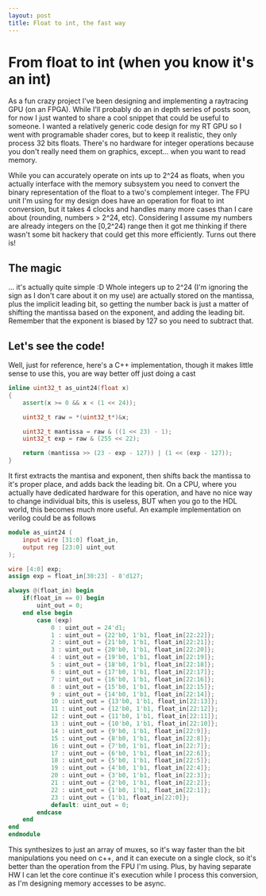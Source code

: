 ```yaml
---
layout: post
title: Float to int, the fast way
---
```


# From float to int (when you know it's an int)

As a fun crazy project I've been designing and implementing a raytracing GPU (on an FPGA). While I'll probably do an in depth series of posts soon, for now I just wanted to share a cool snippet that could be useful to someone.
I wanted a relatively generic code design for my RT GPU so I went with programable shader cores, but to keep it realistic, they only process 32 bits floats. There's no hardware for integer operations because you don't really need them on graphics, except... when you want to read memory.

While you can accurately operate on ints up to 2^24 as floats, when you actually interface with the memory subsystem you need to convert the binary representation of the float to a two's complement integer. The FPU unit I'm using for my design does have an operation for float to int conversion, but it takes 4 clocks and handles many more cases than I care about (rounding, numbers > 2^24, etc). Considering I assume my numbers are already integers on the [0,2^24) range then it got me thinking if there wasn't some bit hackery that could get this more efficiently. Turns out there is!

## The magic
... it's actually quite simple :D Whole integers up to 2^24 (I'm ignoring the sign as I don't care about it on my use) are actually stored on the mantissa, plus the implicit leading bit, so getting the number back is just a matter of shifting the mantissa based on the exponent, and adding the leading bit. Remember that the exponent is biased by 127 so you need to subtract that. 

## Let's see the code!
Well, just for reference, here's a C++ implementation, though it makes little sense to use this, you are way better off just doing a cast
```cpp
inline uint32_t as_uint24(float x)
{
	assert(x >= 0 && x < (1 << 24));

	uint32_t raw = *(uint32_t*)&x;

	uint32_t mantissa = raw & ((1 << 23) - 1);
	uint32_t exp = raw & (255 << 22);

	return (mantissa >> (23 - exp - 127)) | (1 << (exp - 127));
}
```
It first extracts the mantisa and exponent, then shifts back the mantissa to it's proper place, and adds back the leading bit. On a CPU, where you actually have dedicated hardware for this operation, and have no nice way to change individual bits, this is useless, BUT when you go to the HDL world, this becomes much more useful. An example implementation on verilog could be as follows
```verilog
module as_uint24 (
    input wire [31:0] float_in,
    output reg [23:0] uint_out
);

wire [4:0] exp;
assign exp = float_in[30:23] - 8'd127;

always @(float_in) begin
    if(float_in == 0) begin
        uint_out = 0;
    end else begin
        case (exp)
            0 : uint_out = 24'd1;
            1 : uint_out = {22'b0, 1'b1, float_in[22:22]};
            2 : uint_out = {21'b0, 1'b1, float_in[22:21]};
            3 : uint_out = {20'b0, 1'b1, float_in[22:20]};
            4 : uint_out = {19'b0, 1'b1, float_in[22:19]};
            5 : uint_out = {18'b0, 1'b1, float_in[22:18]};
            6 : uint_out = {17'b0, 1'b1, float_in[22:17]};
            7 : uint_out = {16'b0, 1'b1, float_in[22:16]};
            8 : uint_out = {15'b0, 1'b1, float_in[22:15]};
            9 : uint_out = {14'b0, 1'b1, float_in[22:14]};
            10 : uint_out = {13'b0, 1'b1, float_in[22:13]};
            11 : uint_out = {12'b0, 1'b1, float_in[22:12]};
            12 : uint_out = {11'b0, 1'b1, float_in[22:11]};
            13 : uint_out = {10'b0, 1'b1, float_in[22:10]};
            14 : uint_out = {9'b0, 1'b1, float_in[22:9]};
            15 : uint_out = {8'b0, 1'b1, float_in[22:8]};
            16 : uint_out = {7'b0, 1'b1, float_in[22:7]};
            17 : uint_out = {6'b0, 1'b1, float_in[22:6]};
            18 : uint_out = {5'b0, 1'b1, float_in[22:5]};
            19 : uint_out = {4'b0, 1'b1, float_in[22:4]};
            20 : uint_out = {3'b0, 1'b1, float_in[22:3]};
            21 : uint_out = {2'b0, 1'b1, float_in[22:2]};
            22 : uint_out = {1'b0, 1'b1, float_in[22:1]};
            23 : uint_out = {1'b1, float_in[22:0]};
            default: uint_out = 0;
        endcase
    end
end
endmodule
```
This synthesizes to just an array of muxes, so it's way faster than the bit manipulations you need on c++, and it can execute on a single clock, so it's better than the operation from the FPU I'm using. Plus, by having separate HW I can let the core continue it's execution while I process this conversion, as I'm designing memory accesses to be async.